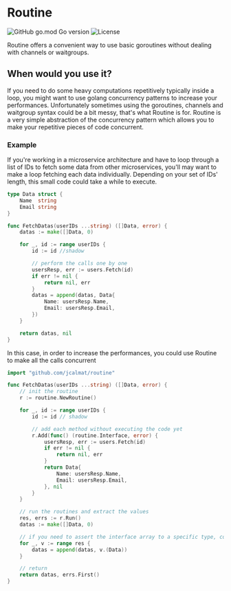 # Routine

![GitHub go.mod Go version](https://img.shields.io/github/go-mod/go-version/jcalmat/routine)
![License](https://img.shields.io/github/license/jcalmat/routine)

Routine offers a convenient way to use basic goroutines without dealing with channels or waitgroups.

## When would you use it?

If you need to do some heavy computations repetitively typically inside a loop, you might want to use golang concurrency patterns to increase your performances. Unfortunately sometimes using the goroutines, channels and waitgroup syntax could be a bit messy, that's what Routine is for.
Routine is a very simple abstraction of the concurrency pattern which allows you to make your repetitive pieces of code concurrent.

### Example

If you're working in a microservice architecture and have to loop through a list of IDs to fetch some data from other microservices, you'll may want to make a loop fetching each data individually. Depending on your set of IDs' length, this small code could take a while to execute.

```go
type Data struct {
	Name  string
	Email string
}

func FetchDatas(userIDs ...string) ([]Data, error) {
	datas := make([]Data, 0)

	for _, id := range userIDs {
        id := id //shadow

        // perform the calls one by one
		usersResp, err := users.Fetch(id)
		if err != nil {
			return nil, err
		}
		datas = append(datas, Data{
			Name: usersResp.Name,
			Email: usersResp.Email,
		})
	}

	return datas, nil
}
```

In this case, in order to increase the performances, you could use Routine to make all the calls concurrent

```go
import "github.com/jcalmat/routine"

func FetchDatas(userIDs ...string) ([]Data, error) {
	// init the routine
	r := routine.NewRoutine()

	for _, id := range userIDs {
		id := id // shadow

		// add each method without executing the code yet
		r.Add(func() (routine.Interface, error) {
			usersResp, err := users.Fetch(id)
			if err != nil {
				return nil, err
			}
			return Data{
				Name: usersResp.Name,
				Email: usersResp.Email,
			}, nil
		}
	}

	// run the routines and extract the values
	res, errs := r.Run()
    datas := make([]Data, 0)

    // if you need to assert the interface array to a specific type, consider looping through the result and assert the values as needed
	for _, v := range res {
		datas = append(datas, v.(Data))
	}

	// return
    return datas, errs.First()
}
```
